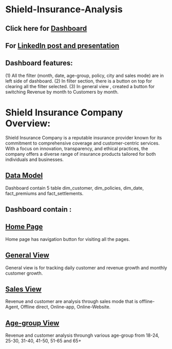 # Shield-Insurance-Analysis

## Click here for [Dashboard](https://app.powerbi.com/view?r=eyJrIjoiYjlkYTFmNDAtODMzMS00ZDIyLTkxODUtZmMwOGMyMDNlMGY2IiwidCI6ImM2ZTU0OWIzLTVmNDUtNDAzMi1hYWU5LWQ0MjQ0ZGM1YjJjNCJ9)

## For [LinkedIn post  and  presentation](https://www.linkedin.com/feed/update/urn:li:activity:7158746226895548416/)

## Dashboard features:
(1) All the filter (month, date, age-group, policy, city and sales mode) are in left side of dashboard.
(2) In filter section, there is a button on top for clearing all the filter selected.
(3) In general view , created a button for switching Revenue by month to Customers by month.

# Shield Insurance Company Overview:

Shield Insurance Company is a reputable insurance provider known for its commitment to comprehensive coverage and customer-centric services. With a focus on innovation, transparency, and ethical practices, the company offers a diverse range of insurance products tailored for both individuals and businesses.


## [Data Model](https://github.com/Akash-Sureshbabu/Shield-Insurance-Analysis/blob/main/Data%20Model.pdf)
Dashboard contain 5 table dim_customer, dim_policies, dim_date, fact_premiums and fact_settlements.

## Dashboard contain :

## [Home Page](https://github.com/Akash-Sureshbabu/Shield-Insurance-Analysis/blob/main/Home%20Page.pdf)
Home page has navigation button for visiting all the pages.

## [General View](https://github.com/Akash-Sureshbabu/Shield-Insurance-Analysis/blob/main/General%20View.pdf)
General view is for tracking daily customer and revenue growth and monthly customer growth.  

## [Sales View](https://github.com/Akash-Sureshbabu/Shield-Insurance-Analysis/blob/main/Sales%20mode%20View.pdf) 
Revenue and customer are analysis through sales mode that is offline-Agent, Offline direct, Online-app, Online-Website.

## [Age-group View](https://github.com/Akash-Sureshbabu/Shield-Insurance-Analysis/blob/main/Age%20group%20view.pdf)
Revenue and customer analysis throungh various age-group from 18-24, 25-30, 31-40, 41-50, 51-65 and 65+


